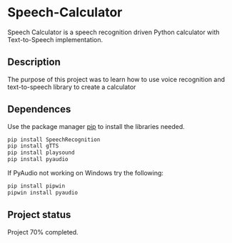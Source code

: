 # Speech-Calculator
Speech Calculator is a speech recognition driven Python calculator with Text-to-Speech implementation.

## Description
The purpose of this project was to learn how to use voice recognition and text-to-speech library to create a calculator
## Dependences

Use the package manager [pip](https://pip.pypa.io/en/stable/) to install the libraries needed.
```bash
pip install SpeechRecognition
pip install gTTS
pip install playsound
pip install pyaudio
```
If PyAudio not working on Windows try the following:
```bash
pip install pipwin
pipwin install pyaudio
```
## Project status
Project 70% completed.
